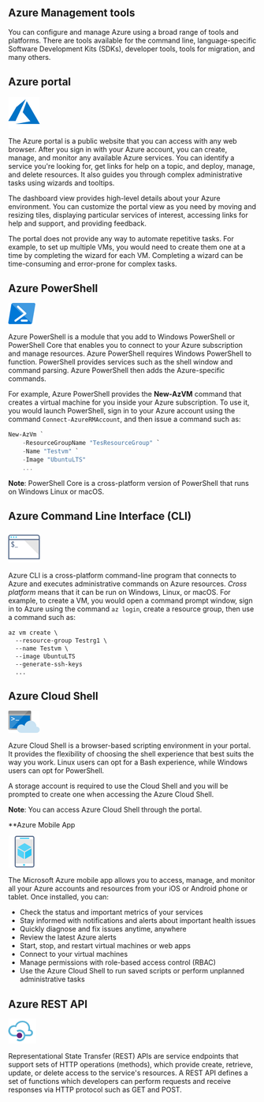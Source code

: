 ## Azure Management tools

You can configure and manage Azure using a broad range of tools and platforms. There are tools available for the command line, language-specific Software Development Kits (SDKs), developer tools, tools for migration, and many others.

## Azure portal

![Azure icon.](../media/iconportal.png)

The Azure portal is a public website that you can access with any web browser. After you sign in with your Azure account, you can create, manage, and monitor any available Azure services. You can identify a service you're looking for, get links for help on a topic, and deploy, manage, and delete resources. It also guides you through complex administrative tasks using wizards and tooltips.

The dashboard view provides high-level details about your Azure environment. You can customize the portal view as you need by moving and resizing tiles, displaying particular services of interest, accessing links for help and support, and providing feedback.

The portal does not provide any way to automate repetitive tasks. For example, to set up multiple VMs, you would need to create them one at a time by completing the wizard for each VM. Completing a wizard can be time-consuming and error-prone for complex tasks. 

## Azure PowerShell

![PowerShell icon.](../media/iconps.png)

Azure PowerShell is a module that you add to Windows PowerShell or PowerShell Core that enables you to connect to your Azure subscription and manage resources. Azure PowerShell requires Windows PowerShell to function. PowerShell provides services such as the shell window and command parsing. Azure PowerShell then adds the Azure-specific commands.

For example, Azure PowerShell provides the **New-AzVM** command that creates a virtual machine for you inside your Azure subscription. To use it, you would launch PowerShell, sign in to your Azure account using the command `Connect-AzureRMAccount`, and then issue a command such as:


```powershell
New-AzVm `
    -ResourceGroupName "TesResourceGroup" `
    -Name "Testvm" `
    -Image "UbuntuLTS"
    ...
```

**Note**: PowerShell Core is a cross-platform version of PowerShell that runs on Windows Linux or macOS. 

## Azure Command Line Interface (CLI)

![CLI icon.](../media/iconcli.png)

Azure CLI is a cross-platform command-line program that connects to Azure and executes administrative commands on Azure resources. *Cross platform* means that it can be run on Windows, Linux, or macOS. For example, to create a VM, you would open a command prompt window, sign in to Azure using the command `az login`, create a resource group, then use a command such as:

```azurecli
az vm create \
  --resource-group Testrg1 \
  --name Testvm \
  --image UbuntuLTS
  --generate-ssh-keys
  ...
```


## Azure Cloud Shell

![Cloud Shell icon.](../media/iconshell.png)

Azure Cloud Shell is a browser-based scripting environment in your portal. It provides the flexibility of choosing the shell experience that best suits the way you work. Linux users can opt for a Bash experience, while Windows users can opt for PowerShell.

A storage account is required to use the Cloud Shell and you will be prompted to create one when accessing the Azure Cloud Shell.


**Note**: You can access Azure Cloud Shell through the portal. 

**Azure Mobile App

![Mobile app icon.](../media/iconmobileapp.png)

The Microsoft Azure mobile app allows you to access, manage, and monitor all your Azure accounts and resources from your iOS or Android phone or tablet. Once installed, you can:

+	Check the status and important metrics of your services
+	Stay informed with notifications and alerts about important health issues
+	Quickly diagnose and fix issues anytime, anywhere
+	Review the latest Azure alerts
+	Start, stop, and restart virtual machines or web apps
+	Connect to your virtual machines
+	Manage permissions with role-based access control (RBAC)
+	Use the Azure Cloud Shell to run saved scripts or perform unplanned administrative tasks

## Azure REST API

![REST API icon.](../media/iconapi.png)

Representational State Transfer (REST) APIs are service endpoints that support sets of HTTP operations (methods), which provide create, retrieve, update, or delete access to the service's resources. A REST API defines a set of functions which developers can perform requests and receive responses via HTTP protocol such as GET and POST.


